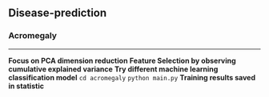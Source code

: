 ## Disease-prediction
### Acromegaly
--------------------------------- 
**Focus on PCA dimension reduction**
**Feature Selection by observing cumulative explained variance**
**Try different machine learning classification model**
`cd acromegaly`
`python main.py`
**Training results saved in statistic**
